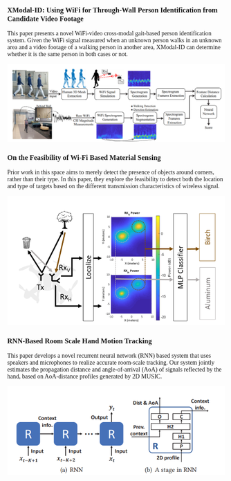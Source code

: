 <font face = "Time New Romans">

### XModal-ID: Using WiFi for Through-Wall Person Identification from Candidate Video Footage

This paper presents a novel WiFi-video cross-modal gait-based person identification system. Given the WiFi signal measured when an unknown person walks in an unknown area and a video footage of a walking person in another area, XModal-ID can determine whether it is the same person in both cases or not.

![](2019-10-16-15-50-12.png)

### On the Feasibility of Wi-Fi Based Material Sensing

Prior work in this space aims to merely detect the presence of objects around corners, rather than their type. In this paper, they explore the feasibility to detect both the location and type of targets based on the different transmission characteristics of wireless signal.

![](2019-10-16-17-39-28.png)

### RNN-Based Room Scale Hand Motion Tracking

This paper develops   a novel recurrent neural network (RNN) based system that uses speakers and microphones to realize accurate room-scale tracking. Our system jointly estimates the propagation distance and angle-of-arrival (AoA) of signals reflected by the hand, based on AoA-distance profiles generated by 2D MUSIC.

![](2019-10-16-20-55-51.png)

</font>
